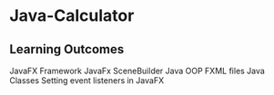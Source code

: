 # Java-Calculator

<h2>Learning Outcomes</h2>
JavaFX Framework
JavaFx SceneBuilder
Java OOP
FXML files
Java Classes
Setting event listeners in JavaFX
